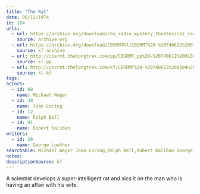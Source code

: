 ```yaml
---
title: "The Rat"
date: 06/12/1974
id: 104
urls: 
  - url: https://archive.org/download/cbs_radio_mystery_theater/cbs_radio_mystery_theater-0101-0150.zip/cbs_radio_mystery_theater-0101-0150%2Fcbsrmt_0104_the_rat.mp3
    source: archive-org
  - url: https://archive.org/download/CBSRMTKf/CBSRMT%20-%20740612%200104%20The%20Rat_kf.mp3
    source: kf-archive
  - url: http://cbsrmt.thelongtrek.com/pp/CBSRMT_pp%20-%20740612%200104%20The%20Rat.mp3
    source: kl-pp
  - url: http://cbsrmt.thelongtrek.com/kf/CBSRMT%20-%20740612%200104%20The%20Rat_kf.mp3
    source: kl-kf
tags: 
actors:  
  - id: 68
    name: Michael Wager  
  - id: 30
    name: Joan Loring  
  - id: 12
    name: Ralph Bell  
  - id: 91
    name: Robert Kaliban
writers:  
  - id: 28
    name: George Lowther
searchable: Michael Wager,Joan Loring,Ralph Bell,Robert Kaliban George Lowther
notes: 
descriptionSource: kf
---
```

A scientist develops a super-intelligent rat and sics it on the man who is having an affair with his wife.